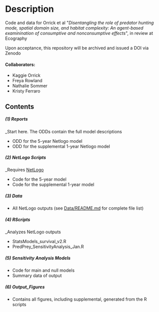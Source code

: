 # Description

Code and data for Orrick et al "_Disentangling the role of predator hunting mode, spatial domain size, and habitat complexity: An agent-based examinination of consumptive and nonconsumptive effects_", in review at Ecography

Upon acceptance, this repository will be archived and issued a DOI via Zenodo

#### Collaborators:
- Kaggie Orrick
- Freya Rowland
- Nathalie Sommer
- Kristy Ferraro

## Contents

##### (1) Reports

_Start here. The ODDs contain the full model descriptions

- ODD for the 5-year Netlogo model
- ODD for the supplemental 1-year Netlogo model

##### (2) NetLogo Scripts

_Requires [NetLogo](http://ccl.northwestern.edu/netlogo/index.shtml)

- Code for the 5-year model
- Code for the supplemental 1-year model

##### (3) Data

- All NetLogo outputs (see [Data/README.md](/Data/README.md) for complete file list)

##### (4) RScripts
_Analyzes NetLogo outputs

- StatsModels_survival_v2.R 
- PredPrey_SensitivityAnalysis_Jan.R

##### (5) Sensitivity Analysis Models

- Code for main and null models
- Summary data of output

##### (6) Output_Figures

- Contains all figures, including supplemental, generated from the R scripts
